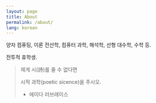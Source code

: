 ```yaml
---
layout: page
title: About
permalink: /about/
lang: korean
---
```


양자 컴퓨팅, 이론 전산학, 컴퓨터 과학, 해석학, 선형 대수학, 수학 등.

전투적 휴학생.

> 제게 시(詩)를 줄 수 없다면 
> 
> 시적 과학(poetic sicence)을 주시오.  
> - 에이다 러브레이스
